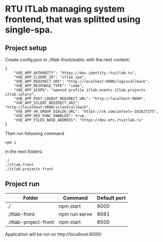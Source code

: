 # RTU ITLab managing system frontend, that was splitted using single-spa.

## Project setup
Create config.json in ./itlab-front/public with the next content:
```
{
    "VUE_APP_AUTHORITY": "https://dev.identity.rtuitlab.ru",
    "VUE_APP_CLIENT_ID": "itlab_spa",
    "VUE_APP_REDIRECT_URI": "http://localhost:9000/logincallback",
    "VUE_APP_RESPONSE_TYPE": "code",
    "VUE_APP_SCOPE": "openid profile itlab.events itlab.projects itlab.salary",
    "VUE_APP_POST_LOGOUT_REDIRECT_URL": "http://localhost:9000",
    "VUE_APP_SILENT_REDIRECT_URI": "http://localhost:9000/silentcallback",
    "VUE_APP_VK_GROUP_DIALOG_URL": "https://vk.com/im?sel=-181627275",
    "VUE_APP_DEV_FUNC_ENABLED": true,
    "VUE_APP_FILES_BASE_ADDRESS": "https://dev.mfs.rtuitlab.ru"
} 
```

Then run following command

```
npm i
```

in the next folders: 
```
./
./itlab-front
./itlab-projects-front
```

## Project run

| Folder                | Command       | Default port |
|-----------------------|---------------|--------------|
| ./                    | npm start     | 9000         |
| ./itlab-front         | npm run serve | 8081         |
| ./itlab-project-front | npm start     | 8500         |

Application will be run on http://localhost:9000/
